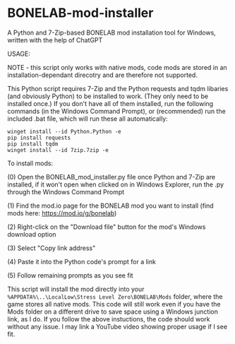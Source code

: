 # BONELAB-mod-installer
A Python and 7-Zip-based BONELAB mod installation tool for Windows, written with the help of ChatGPT

USAGE:

NOTE - this script only works with native mods, code mods are stored in an installation-dependant direcotry and are therefore not supported.

This Python script requires 7-Zip and the Python requests and tqdm libaries (and obviously Python) to be installed to work. (They only need to be installed once.) If you don't have all of them installed, run the following commands (in the Windows Command Prompt), or (recommended) run the included .bat file, which will run these all automatically:

```
winget install --id Python.Python -e
pip install requests
pip install tqdm
winget install --id 7zip.7zip -e
```

To install mods:

(0) Open the BONELAB_mod_installer.py file once Python and 7-Zip are installed, if it won't open when clicked on in Windows Explorer, run the .py through the Windows Command Prompt

(1) Find the mod.io page for the BONELAB mod you want to install (find mods here: https://mod.io/g/bonelab)

(2) Right-click on the "Download file" button for the mod's Windows download option

(3) Select "Copy link address"

(4) Paste it into the Python code's prompt for a link

(5) Follow remaining prompts as you see fit

This script will install the mod directly into your `%APPDATA%\..\LocalLow\Stress Level Zero\BONELAB\Mods` folder, where the game stores all native mods. This code will still work even if you have the Mods folder on a different drive to save space using a Windows junction link, as I do. If you follow the above instuctions, the code should work without any issue. I may link a YouTube video showing proper usage if I see fit.
